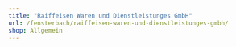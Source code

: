 ```yaml
---
title: "Raiffeisen Waren und Dienstleistunges GmbH"
url: /fensterbach/raiffeisen-waren-und-dienstleistunges-gmbh/
shop: Allgemein
---
```

